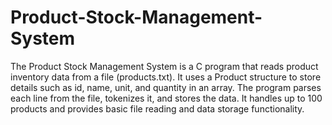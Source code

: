 # Product-Stock-Management-System


The Product Stock Management System is a C program that reads product inventory data from a file (products.txt). 
It uses a Product structure to store details such as id, name, unit, and quantity in an array.
The program parses each line from the file, tokenizes it, and stores the data.
It handles up to 100 products and provides basic file reading and data storage functionality.
